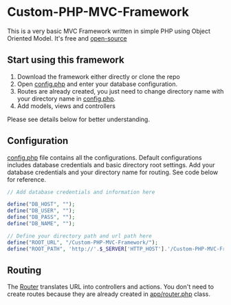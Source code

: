 # Custom-PHP-MVC-Framework
   This is a very basic MVC Framework written in simple PHP using Object Oriented Model. It's free and [open-source](https://github.com/Hamzi-hash/Custom-PHP-MVC-Framework/blob/master/LICENSE)

 ## Start using this framework
1. Download the framework either directly or clone the repo
2. Open [config.php](https://github.com/Hamzi-hash/Custom-PHP-MVC-Framework/blob/master/config.php) and enter your database configuration.
3. Routes are already created, you just need to change directory name with your directory name in [config.php](https://github.com/Hamzi-hash/Custom-PHP-MVC-Framework/blob/master/config.php).
4. Add models, views and controllers

Please see details below for better understanding.

## Configuration
[config.php](https://github.com/Hamzi-hash/Custom-PHP-MVC-Framework/blob/master/config.php) file contains all the configurations.
Default configurations includes database credentials and basic directory root settings. Add your database credentials and your directory name for routing. See code below for reference.
```PHP
// Add database credentials and information here

define("DB_HOST", "");
define("DB_USER", "");
define("DB_PASS", "");
define("DB_NAME", "");

// Define your directory path and url path here
define("ROOT_URL", "/Custom-PHP-MVC-Framework/");
define("ROOT_PATH", 'http://'.$_SERVER['HTTP_HOST'].'/Custom-PHP-MVC-Framework/');
```
## Routing
The [Router](https://github.com/Hamzi-hash/Custom-PHP-MVC-Framework/blob/master/app/router.php) translates URL into controllers and actions. You don't need to create routes because they are already created in [app/router.php](https://github.com/Hamzi-hash/Custom-PHP-MVC-Framework/blob/master/app/router.php) class.
